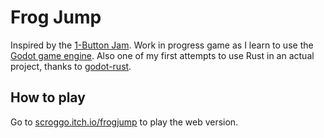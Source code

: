 # Frog Jump

Inspired by the [1-Button Jam](https://itch.io/jam/1-button-jam-2024). Work in progress game as I learn to use the [Godot game engine](https://godotengine.org/). Also one of my first attempts to use Rust in an actual project, thanks to [godot-rust](https://godot-rust.github.io/book/index.html).

## How to play

Go to [scroggo.itch.io/frogjump](https://scroggo.itch.io/frogjump) to play the web version.
